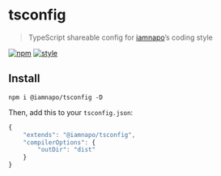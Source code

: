 # tsconfig

> TypeScript shareable config for [iamnapo](https://iamnapo.me)’s coding style

[![npm](https://badges.iamnapo.me/npm/@iamnapo/tsconfig)](https://www.npmjs.com/package/@iamnapo/tsconfig) [![style](https://badges.iamnapo.me/style)](https://iamnapo.me)

## Install

```console
npm i @iamnapo/tsconfig -D
```

Then, add this to your `tsconfig.json`:

```js
{
	"extends": "@iamnapo/tsconfig",
	"compilerOptions": {
		"outDir": "dist"
	}
}
```
